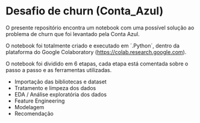 # Desafio de churn (Conta_Azul)
O presente repositório encontra um notebook com uma possível solução ao problema de churn que foi levantado pela Conta Azul.

O notebook foi totalmente criado e executado em ´.Python´, dentro da plataforma do Google Colaboratory (https://colab.research.google.com).

O notebook foi dividido em 6 etapas, cada etapa está comentada sobre o passo a passo e as ferramentas utilizadas.

- Importação das bibliotecas e dataset
- Tratamento e limpeza dos dados
- EDA / Análise exploratória dos dados
- Feature Engineering
- Modelagem
- Recomendação
